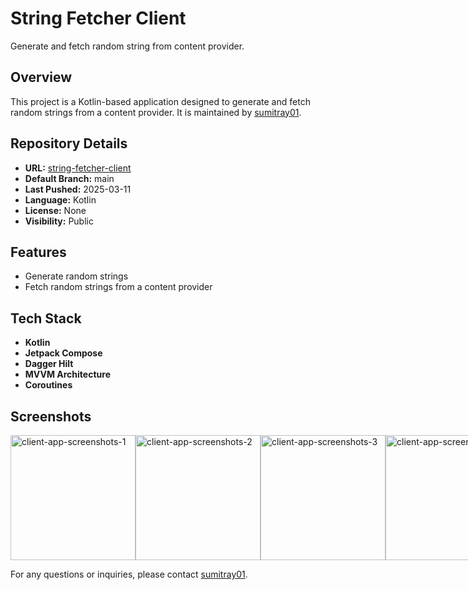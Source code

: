 # String Fetcher Client

Generate and fetch random string from content provider.

## Overview

This project is a Kotlin-based application designed to generate and fetch random strings from a content provider. It is maintained by [sumitray01](https://github.com/sumitray01).

## Repository Details

- **URL:** [string-fetcher-client](https://github.com/sumitray01/string-fetcher-client)
- **Default Branch:** main
- **Last Pushed:** 2025-03-11
- **Language:** Kotlin
- **License:** None
- **Visibility:** Public

## Features

- Generate random strings
- Fetch random strings from a content provider

## Tech Stack

- **Kotlin**
- **Jetpack Compose**
- **Dagger Hilt**
- **MVVM Architecture**
- **Coroutines**

## Screenshots

<div style="display: flex; justify-content: space-around;">
  <img src="https://github.com/user-attachments/assets/217162e9-08cd-42f9-b67d-265c9a506872" alt="client-app-screenshots-1" width="200" />
  <img src="https://github.com/user-attachments/assets/4df2dafe-7145-44bb-b870-c5e082c3956d" alt="client-app-screenshots-2" width="200" />
  <img src="https://github.com/user-attachments/assets/ed3b87ef-791b-4377-a39b-41b93e0163cf" alt="client-app-screenshots-3" width="200" />
  <img src="https://github.com/user-attachments/assets/a466ce00-69ac-47a1-86dc-109b4b335b35" alt="client-app-screenshots-4" width="200" />
</div>



For any questions or inquiries, please contact [sumitray01](https://github.com/sumitray01).
